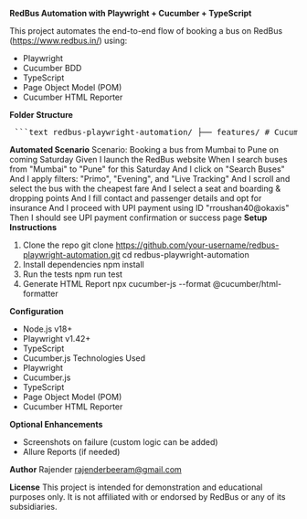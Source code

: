 **RedBus Automation with Playwright + Cucumber + TypeScript**

This project automates the end-to-end flow of booking a bus on RedBus (https://www.redbus.in/) using:
- Playwright
- Cucumber BDD
- TypeScript
- Page Object Model (POM)
- Cucumber HTML Reporter

**Folder Structure**

<pre> ```text redbus-playwright-automation/ ├── features/ # Cucumber feature files │ └── redbusBooking.feature ├── pages/ # Page Object classes │ ├── HomePage.ts │ ├── ResultsPage.ts │ ├── SeatSelectionPage.ts │ ├── PassengerDetailsPage.ts │ └── PaymentPage.ts ├── step-definitions/ # Step definitions for scenarios │ └── redbusBooking.steps.ts ├── support/ # Hooks, World file, config │ ├── hooks.ts │ └── world.ts ├── playwright.config.ts # Playwright test configuration ├── tsconfig.json # TypeScript config └── package.json # Project dependencies and scripts ``` </pre>


**Automated Scenario**
Scenario: Booking a bus from Mumbai to Pune on coming Saturday
 Given I launch the RedBus website
 When I search buses from "Mumbai" to "Pune" for this Saturday
 And I click on "Search Buses"
 And I apply filters: "Primo", "Evening", and "Live Tracking"
 And I scroll and select the bus with the cheapest fare
 And I select a seat and boarding & dropping points
 And I fill contact and passenger details and opt for insurance
 And I proceed with UPI payment using ID "rroushan40@okaxis"
 Then I should see UPI payment confirmation or success page
**Setup Instructions**
1. Clone the repo
 git clone https://github.com/your-username/redbus-playwright-automation.git
 cd redbus-playwright-automation
2. Install dependencies
 npm install
3. Run the tests
 npm run test
4. Generate HTML Report
 npx cucumber-js --format @cucumber/html-formatter

**Configuration**
- Node.js v18+
- Playwright v1.42+
- TypeScript
- Cucumber.js
Technologies Used
- Playwright
- Cucumber.js
- TypeScript
- Page Object Model (POM)
- Cucumber HTML Reporter

**Optional Enhancements**
- Screenshots on failure (custom logic can be added)
- Allure Reports (if needed)

**Author**
Rajender
rajenderbeeram@gmail.com

**License**
This project is intended for demonstration and educational purposes only.
It is not affiliated with or endorsed by RedBus or any of its subsidiaries.
